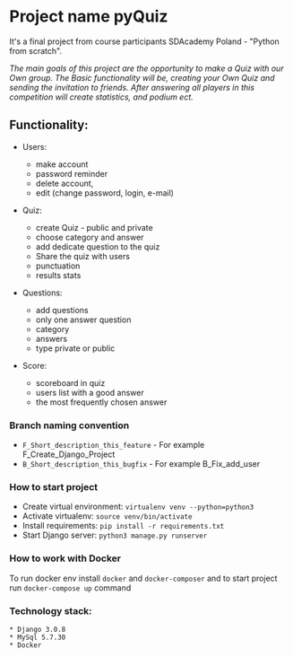 # Project name pyQuiz

It's a final project from course participants SDAcademy Poland - "Python from scratch".

*The main goals of this project are the opportunity to make a Quiz with our Own group. The Basic functionality will be, creating your Own Quiz and sending the invitation to friends.
After answering all players in this competition will create statistics, and podium ect.*

## Functionality:

* Users:
    * make account
    * password reminder
    * delete account,
    * edit (change password, login, e-mail)

* Quiz:
     * create Quiz - public and private
    * choose category and answer
    * add dedicate question to the quiz
    * Share the quiz with users
    * punctuation
    * results stats

* Questions:
    * add questions
    * only one answer question
    * category
    * answers
    * type private or public

* Score:
    * scoreboard in quiz
    * users list with a good answer
    * the most frequently chosen answer

### Branch naming convention

* `F_Short_description_this_feature` - For example F_Create_Django_Project
* `B_Short_description_this_bugfix` - For example B_Fix_add_user

### How to start project
* Create virtual environment: `virtualenv venv --python=python3`
* Activate virtualenv: `source venv/bin/activate`
* Install requirements: `pip install -r requirements.txt`
* Start Django server: `python3 manage.py runserver`
    
### How to work with Docker
To run docker env install `docker` and `docker-composer` and to start project run `docker-compose up` command

### Technology stack:
    * Django 3.0.8
    * MySql 5.7.30
    * Docker
